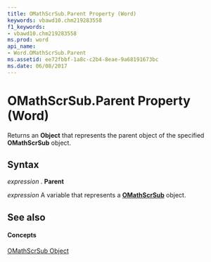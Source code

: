 ```yaml
---
title: OMathScrSub.Parent Property (Word)
keywords: vbawd10.chm219283558
f1_keywords:
- vbawd10.chm219283558
ms.prod: word
api_name:
- Word.OMathScrSub.Parent
ms.assetid: ee72fbbf-1a8c-c2b4-8eae-9a68191673bc
ms.date: 06/08/2017
---
```



# OMathScrSub.Parent Property (Word)

Returns an  **Object** that represents the parent object of the specified **OMathScrSub** object.


## Syntax

 _expression_ . **Parent**

 _expression_ A variable that represents a **[OMathScrSub](Word.OMathScrSub.md)** object.


## See also


#### Concepts


[OMathScrSub Object](Word.OMathScrSub.md)

